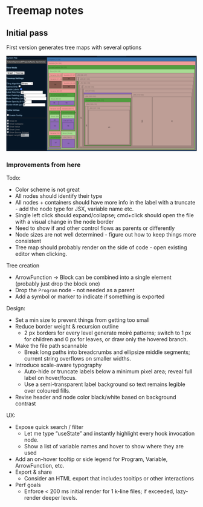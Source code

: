 # Treemap notes

## Initial pass

First version generates tree maps with several options

![alt text](image.png)

### Improvements from here

Todo:

- Color scheme is not great
- All nodes should identify their type
- All nodes + containers should have more info in the label with a truncate - add the node type for JSX, variable name etc.
- Single left click should expand/collapse; cmd+click should open the file with a visual change in the node border
- Need to show if and other control flows as parents or differently
- Node sizes are not well determined - figure out how to keep things more consistent
- Tree map should probably render on the side of code - open existing editor when clicking.

Tree creation

- ArrowFunction -> Block can be combined into a single element (probably just drop the block one)
- Drop the `Program` node - not needed as a parent
- Add a symbol or marker to indicate if something is exported

Design:

- Set a min size to prevent things from getting too small
- Reduce border weight & recursion outline
  - 2 px borders for every level generate moiré patterns; switch to 1 px for children and 0 px for leaves, or draw only the hovered branch.
- Make the file path scannable
  - Break long paths into breadcrumbs and ellipsize middle segments; current string overflows on smaller widths.
- Introduce scale-aware typography
  - Auto-hide or truncate labels below a minimum pixel area; reveal full label on hover/focus.
  - Use a semi-transparent label background so text remains legible over coloured fills.
- Revise header and node color black/white based on background contrast

UX:

- Expose quick search / filter
  - Let me type “useState” and instantly highlight every hook invocation node.
  - Show a list of variable names and hover to show where they are used
- Add an on-hover tooltip or side legend for Program, Variable, ArrowFunction, etc.
- Export & share
  - Consider an HTML export that includes tooltips or other interactions
- Perf goals
  - Enforce < 200 ms initial render for 1 k-line files; if exceeded, lazy-render deeper levels.
